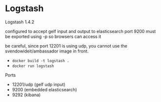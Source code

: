 # Logstash

Logstash 1.4.2

configured to accept gelf input and output to elasticsearch
port 9200 must be exported using -p so browsers can access it

be careful, since port 12201 is using udp, you cannot use the svendowideit/ambassador image in front.

* `docker build -t logstash .`
* `docker run logstash`

Ports

* 12201/udp (gelf udp input)
* 9200 (embedded elasticsearch)
* 9292 (kibana)
